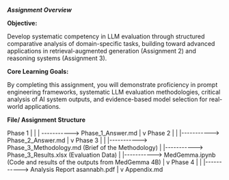 ***Assignment Overview***

**Objective:** 

Develop systematic competency in LLM evaluation through structured comparative analysis of domain-specific tasks, building toward advanced applications in retrieval-augmented generation (Assignment 2) and reasoning systems (Assignment 3).

**Core Learning Goals:**

By completing this assignment, you will demonstrate proficiency in prompt engineering frameworks, systematic LLM evaluation methodologies, critical analysis of AI system outputs, and evidence-based model selection for real-world applications.

**File/ Assignment Structure**

Phase 1
|
|
| ----------->  Phase_1_Answer.md
|
v 
Phase 2
|
|
|-----------> Phase_2_Answer.md
|
v
Phase 3
|
|
|-----------> Phase_3_Methodology.md (Brief of the Methodology)
|
|-----------> Phase_3_Results.xlsx  (Evaluation Data)
|
|-----------> MedGemma.ipynb  (Code and results of the outputs from MedGemma 4B)
|
v
Phase 4
|
|
|-----------> Analysis Report asannabh.pdf
|
v
Appendix.md
